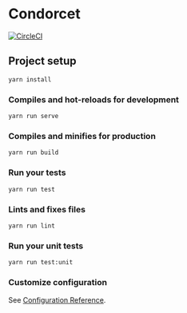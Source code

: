 # Condorcet

[![CircleCI](https://circleci.com/gh/jean-smaug/condorcet/tree/master.svg?style=svg)](https://circleci.com/gh/jean-smaug/condorcet/tree/master)

## Project setup

```
yarn install
```

### Compiles and hot-reloads for development

```
yarn run serve
```

### Compiles and minifies for production

```
yarn run build
```

### Run your tests

```
yarn run test
```

### Lints and fixes files

```
yarn run lint
```

### Run your unit tests

```
yarn run test:unit
```

### Customize configuration

See [Configuration Reference](https://cli.vuejs.org/config/).
